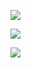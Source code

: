 ![](https://komarev.com/ghpvc/?username=naokoo&label=PROFILE+VIEWS)

![](https://github-profile-summary-cards.vercel.app/api/cards/profile-details?username=naokoo&theme=dracula)

![](https://github-readme-stats.vercel.app/api?username=naokoo&count_private=true&show_icons=true&theme=dracula)
